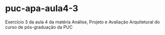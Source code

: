 # puc-apa-aula4-3
Exercício 3 da aula 4 da matéria Análise, Projeto e Avaliação Arquitetural do curso de pós-graduação da PUC
